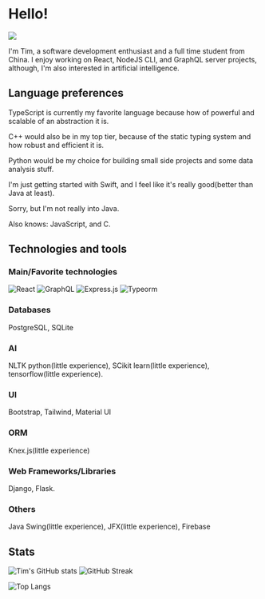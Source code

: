 # Hello!

![](https://komarev.com/ghpvc/?username=timthedev07&label=views&color=blue&style=flat-square)

I'm Tim, a software development enthusiast and a full time student from China.
I enjoy working on React, NodeJS CLI, and GraphQL server projects, although, I'm also interested in artificial intelligence.

## Language preferences

TypeScript is currently my favorite language because how of powerful and scalable of an abstraction it is.

C++ would also be in my top tier, because of the static typing system and how robust and efficient it is.

Python would be my choice for building small side projects and some data analysis stuff.

I'm just getting started with Swift, and I feel like it's really good(better than Java at least).

Sorry, but I'm not really into Java.

Also knows: JavaScript, and C.

## Technologies and tools

### Main/Favorite technologies

![React](https://img.shields.io/badge/-React-323232?style=for-the-badge&logo=react) ![GraphQL](https://img.shields.io/badge/-Graphql-black?style=for-the-badge&logo=graphql) ![Express.js](https://img.shields.io/badge/-Express.JS-4f4c46?style=for-the-badge&logo=express) ![Typeorm](https://img.shields.io/badge/-Typeorm-97a4b8?style=for-the-badge&logo=typescript)

### Databases

PostgreSQL, SQLite

### AI

NLTK python(little experience), SCikit learn(little experience), tensorflow(little experience).

### UI

Bootstrap, Tailwind, Material UI

### ORM

Knex.js(little experience)

### Web Frameworks/Libraries

Django, Flask.

### Others

Java Swing(little experience), JFX(little experience), Firebase

## Stats

![Tim's GitHub stats](https://github-readme-stats.vercel.app/api?username=timthedev07&show_icons=true&theme=gruvbox)
![GitHub Streak](http://github-readme-streak-stats.herokuapp.com?user=timthedev07&theme=gruvbox)

![Top Langs](https://github-readme-stats.vercel.app/api/top-langs/?username=timthedev07&theme=gruvbox)

